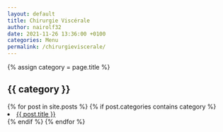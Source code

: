 ```yaml
---
layout: default
title: Chirurgie Viscérale
author: nairolf32
date: 2021-11-26 13:36:00 +0100
categories: Menu
permalink: /chirurgieviscerale/
---
```


{% assign category = page.title %}

<h2>{{ category }}</h2>
{% for post in site.posts %}
{% if post.categories contains category %}
<li> <a href="{{ post.url | relative_url }}">{{ post.title }}</a></li>
{% endif %}
{% endfor %}
